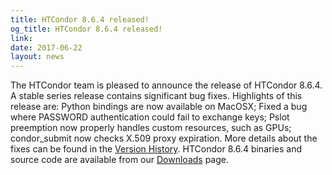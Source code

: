 ```yaml
---
title: HTCondor 8.6.4 released!
og_title: HTCondor 8.6.4 released!
link: 
date: 2017-06-22
layout: news
---
```


The HTCondor team is pleased to announce the release of HTCondor 8.6.4. A stable series release contains significant bug fixes.  Highlights of this release are: Python bindings are now available on MacOSX; Fixed a bug where PASSWORD authentication could fail to exchange keys; Pslot preemption now properly handles custom resources, such as GPUs; condor_submit now checks X.509 proxy expiration.  More details about the fixes can be found in the <a href="http://htcondor.org/manual/v8.6.4/10_3Stable_Release.html">Version History</a>.  HTCondor 8.6.4 binaries and source code are available from our <a href="http://htcondor.org/downloads/">Downloads</a> page. 
